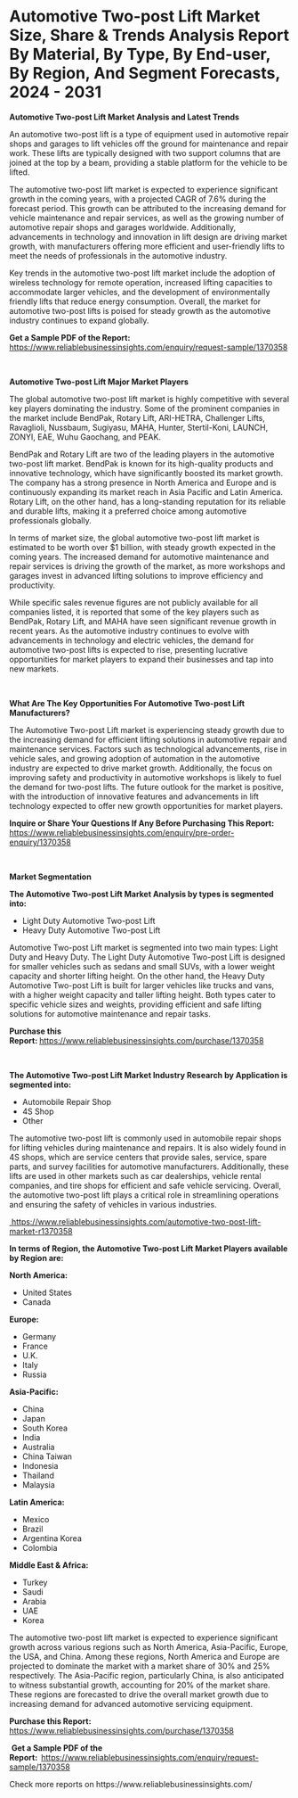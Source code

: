 <p><h1>Automotive Two-post Lift Market Size, Share & Trends Analysis Report By Material, By Type, By End-user, By Region, And Segment Forecasts, 2024 - 2031</h1></p><p><strong>Automotive Two-post Lift Market Analysis and Latest Trends</strong></p>
<p><p>An automotive two-post lift is a type of equipment used in automotive repair shops and garages to lift vehicles off the ground for maintenance and repair work. These lifts are typically designed with two support columns that are joined at the top by a beam, providing a stable platform for the vehicle to be lifted.</p><p>The automotive two-post lift market is expected to experience significant growth in the coming years, with a projected CAGR of 7.6% during the forecast period. This growth can be attributed to the increasing demand for vehicle maintenance and repair services, as well as the growing number of automotive repair shops and garages worldwide. Additionally, advancements in technology and innovation in lift design are driving market growth, with manufacturers offering more efficient and user-friendly lifts to meet the needs of professionals in the automotive industry.</p><p>Key trends in the automotive two-post lift market include the adoption of wireless technology for remote operation, increased lifting capacities to accommodate larger vehicles, and the development of environmentally friendly lifts that reduce energy consumption. Overall, the market for automotive two-post lifts is poised for steady growth as the automotive industry continues to expand globally.</p></p>
<p><strong>Get a Sample PDF of the Report:&nbsp;</strong> <a href="https://www.reliablebusinessinsights.com/enquiry/request-sample/1370358">https://www.reliablebusinessinsights.com/enquiry/request-sample/1370358</a></p>
<p>&nbsp;</p>
<p><strong>Automotive Two-post Lift Major Market Players</strong></p>
<p><p>The global automotive two-post lift market is highly competitive with several key players dominating the industry. Some of the prominent companies in the market include BendPak, Rotary Lift, ARI-HETRA, Challenger Lifts, Ravaglioli, Nussbaum, Sugiyasu, MAHA, Hunter, Stertil-Koni, LAUNCH, ZONYI, EAE, Wuhu Gaochang, and PEAK.</p><p>BendPak and Rotary Lift are two of the leading players in the automotive two-post lift market. BendPak is known for its high-quality products and innovative technology, which have significantly boosted its market growth. The company has a strong presence in North America and Europe and is continuously expanding its market reach in Asia Pacific and Latin America. Rotary Lift, on the other hand, has a long-standing reputation for its reliable and durable lifts, making it a preferred choice among automotive professionals globally.</p><p>In terms of market size, the global automotive two-post lift market is estimated to be worth over $1 billion, with steady growth expected in the coming years. The increased demand for automotive maintenance and repair services is driving the growth of the market, as more workshops and garages invest in advanced lifting solutions to improve efficiency and productivity.</p><p>While specific sales revenue figures are not publicly available for all companies listed, it is reported that some of the key players such as BendPak, Rotary Lift, and MAHA have seen significant revenue growth in recent years. As the automotive industry continues to evolve with advancements in technology and electric vehicles, the demand for automotive two-post lifts is expected to rise, presenting lucrative opportunities for market players to expand their businesses and tap into new markets.</p></p>
<p>&nbsp;</p>
<p><strong>What Are The Key Opportunities For Automotive Two-post Lift Manufacturers?</strong></p>
<p><p>The Automotive Two-post Lift market is experiencing steady growth due to the increasing demand for efficient lifting solutions in automotive repair and maintenance services. Factors such as technological advancements, rise in vehicle sales, and growing adoption of automation in the automotive industry are expected to drive market growth. Additionally, the focus on improving safety and productivity in automotive workshops is likely to fuel the demand for two-post lifts. The future outlook for the market is positive, with the introduction of innovative features and advancements in lift technology expected to offer new growth opportunities for market players.</p></p>
<p><strong>Inquire or Share Your Questions If Any Before Purchasing This Report:</strong> <a href="https://www.reliablebusinessinsights.com/enquiry/pre-order-enquiry/1370358">https://www.reliablebusinessinsights.com/enquiry/pre-order-enquiry/1370358</a></p>
<p>&nbsp;</p>
<p><strong>Market Segmentation</strong></p>
<p><strong>The Automotive Two-post Lift Market Analysis by types is segmented into:</strong></p>
<p><ul><li>Light Duty Automotive Two-post Lift</li><li>Heavy Duty Automotive Two-post Lift</li></ul></p>
<p><p>Automotive Two-post Lift market is segmented into two main types: Light Duty and Heavy Duty. The Light Duty Automotive Two-post Lift is designed for smaller vehicles such as sedans and small SUVs, with a lower weight capacity and shorter lifting height. On the other hand, the Heavy Duty Automotive Two-post Lift is built for larger vehicles like trucks and vans, with a higher weight capacity and taller lifting height. Both types cater to specific vehicle sizes and weights, providing efficient and safe lifting solutions for automotive maintenance and repair tasks.</p></p>
<p><strong>Purchase this Report:&nbsp;</strong><a href="https://www.reliablebusinessinsights.com/purchase/1370358">https://www.reliablebusinessinsights.com/purchase/1370358</a></p>
<p>&nbsp;</p>
<p><strong>The Automotive Two-post Lift Market Industry Research by Application is segmented into:</strong></p>
<p><ul><li>Automobile Repair Shop</li><li>4S Shop</li><li>Other</li></ul></p>
<p><p>The automotive two-post lift is commonly used in automobile repair shops for lifting vehicles during maintenance and repairs. It is also widely found in 4S shops, which are service centers that provide sales, service, spare parts, and survey facilities for automotive manufacturers. Additionally, these lifts are used in other markets such as car dealerships, vehicle rental companies, and tire shops for efficient and safe vehicle servicing. Overall, the automotive two-post lift plays a critical role in streamlining operations and ensuring the safety of vehicles in various industries.</p></p>
<p><a href="https://www.reliablebusinessinsights.com/automotive-two-post-lift-market-r1370358">&nbsp;https://www.reliablebusinessinsights.com/automotive-two-post-lift-market-r1370358</a></p>
<p><strong>In terms of Region, the Automotive Two-post Lift Market Players available by Region are:</strong></p>
<p>
    <p> <strong> North America: </strong>
        <ul>
            <li>United States</li>
            <li>Canada</li>
        </ul>
        </p> 
    <p> <strong> Europe: </strong>
        <ul>
            <li>Germany</li>
            <li>France</li>
            <li>U.K.</li>
            <li>Italy</li>
            <li>Russia</li>
        </ul>
        </p> 
    <p> <strong> Asia-Pacific: </strong>
        <ul>
            <li>China</li>
            <li>Japan</li>
            <li>South Korea</li>
            <li>India</li>
            <li>Australia</li>
            <li>China Taiwan</li>
            <li>Indonesia</li>
            <li>Thailand</li>
            <li>Malaysia</li>
        </ul>
        </p> 
    <p> <strong> Latin America: </strong>
        <ul>
            <li>Mexico</li>
            <li>Brazil</li>
            <li>Argentina Korea</li>
            <li>Colombia</li>
        </ul>
        </p> 
    <p> <strong> Middle East & Africa: </strong>
        <ul>
            <li>Turkey</li>
            <li>Saudi</li>
            <li>Arabia</li>
            <li>UAE</li>
            <li>Korea</li>
        </ul>
    </p>
    </p>
<p><p>The automotive two-post lift market is expected to experience significant growth across various regions such as North America, Asia-Pacific, Europe, the USA, and China. Among these regions, North America and Europe are projected to dominate the market with a market share of 30% and 25% respectively. The Asia-Pacific region, particularly China, is also anticipated to witness substantial growth, accounting for 20% of the market share. These regions are forecasted to drive the overall market growth due to increasing demand for advanced automotive servicing equipment.</p></p>
<p><strong>Purchase this Report: </strong><a href="https://www.reliablebusinessinsights.com/purchase/1370358">https://www.reliablebusinessinsights.com/purchase/1370358</a></p>
<p>&nbsp;<strong>Get a Sample PDF of the Report:&nbsp;&nbsp;</strong><a href="https://www.reliablebusinessinsights.com/enquiry/request-sample/1370358">https://www.reliablebusinessinsights.com/enquiry/request-sample/1370358</a></p>
<p><strong></strong></p>
<p>Check more reports on https://www.reliablebusinessinsights.com/</p>